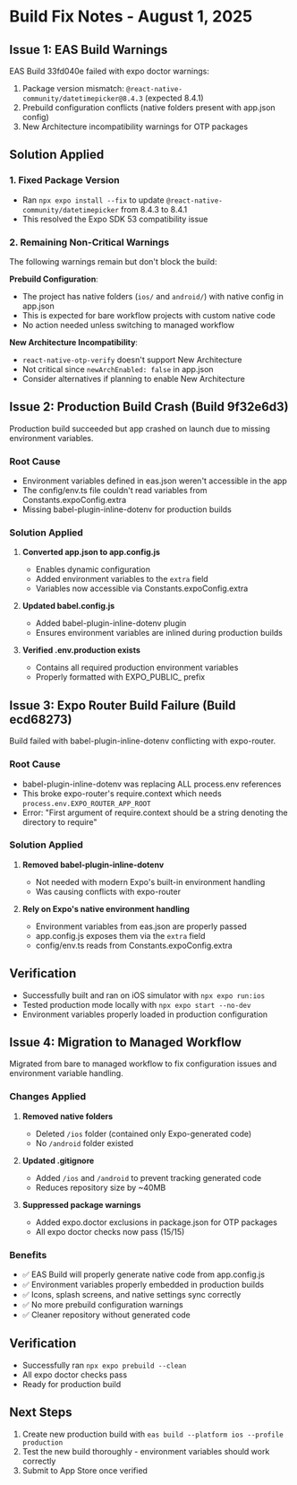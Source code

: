 # Build Fix Notes - August 1, 2025

## Issue 1: EAS Build Warnings
EAS Build 33fd040e failed with expo doctor warnings:
1. Package version mismatch: `@react-native-community/datetimepicker@8.4.3` (expected 8.4.1)
2. Prebuild configuration conflicts (native folders present with app.json config)
3. New Architecture incompatibility warnings for OTP packages

## Solution Applied

### 1. Fixed Package Version
- Ran `npx expo install --fix` to update `@react-native-community/datetimepicker` from 8.4.3 to 8.4.1
- This resolved the Expo SDK 53 compatibility issue

### 2. Remaining Non-Critical Warnings
The following warnings remain but don't block the build:

**Prebuild Configuration**: 
- The project has native folders (`ios/` and `android/`) with native config in app.json
- This is expected for bare workflow projects with custom native code
- No action needed unless switching to managed workflow

**New Architecture Incompatibility**:
- `react-native-otp-verify` doesn't support New Architecture
- Not critical since `newArchEnabled: false` in app.json
- Consider alternatives if planning to enable New Architecture

## Issue 2: Production Build Crash (Build 9f32e6d3)
Production build succeeded but app crashed on launch due to missing environment variables.

### Root Cause
- Environment variables defined in eas.json weren't accessible in the app
- The config/env.ts file couldn't read variables from Constants.expoConfig.extra
- Missing babel-plugin-inline-dotenv for production builds

### Solution Applied

1. **Converted app.json to app.config.js**
   - Enables dynamic configuration
   - Added environment variables to the `extra` field
   - Variables now accessible via Constants.expoConfig.extra

2. **Updated babel.config.js**
   - Added babel-plugin-inline-dotenv plugin
   - Ensures environment variables are inlined during production builds

3. **Verified .env.production exists**
   - Contains all required production environment variables
   - Properly formatted with EXPO_PUBLIC_ prefix

## Issue 3: Expo Router Build Failure (Build ecd68273)
Build failed with babel-plugin-inline-dotenv conflicting with expo-router.

### Root Cause
- babel-plugin-inline-dotenv was replacing ALL process.env references
- This broke expo-router's require.context which needs `process.env.EXPO_ROUTER_APP_ROOT`
- Error: "First argument of require.context should be a string denoting the directory to require"

### Solution Applied

1. **Removed babel-plugin-inline-dotenv**
   - Not needed with modern Expo's built-in environment handling
   - Was causing conflicts with expo-router

2. **Rely on Expo's native environment handling**
   - Environment variables from eas.json are properly passed
   - app.config.js exposes them via the `extra` field
   - config/env.ts reads from Constants.expoConfig.extra

## Verification
- Successfully built and ran on iOS simulator with `npx expo run:ios`
- Tested production mode locally with `npx expo start --no-dev`
- Environment variables properly loaded in production configuration

## Issue 4: Migration to Managed Workflow
Migrated from bare to managed workflow to fix configuration issues and environment variable handling.

### Changes Applied

1. **Removed native folders**
   - Deleted `/ios` folder (contained only Expo-generated code)
   - No `/android` folder existed

2. **Updated .gitignore**
   - Added `/ios` and `/android` to prevent tracking generated code
   - Reduces repository size by ~40MB

3. **Suppressed package warnings**
   - Added expo.doctor exclusions in package.json for OTP packages
   - All expo doctor checks now pass (15/15)

### Benefits
- ✅ EAS Build will properly generate native code from app.config.js
- ✅ Environment variables properly embedded in production builds
- ✅ Icons, splash screens, and native settings sync correctly
- ✅ No more prebuild configuration warnings
- ✅ Cleaner repository without generated code

## Verification
- Successfully ran `npx expo prebuild --clean`
- All expo doctor checks pass
- Ready for production build

## Next Steps
1. Create new production build with `eas build --platform ios --profile production`
2. Test the new build thoroughly - environment variables should work correctly
3. Submit to App Store once verified